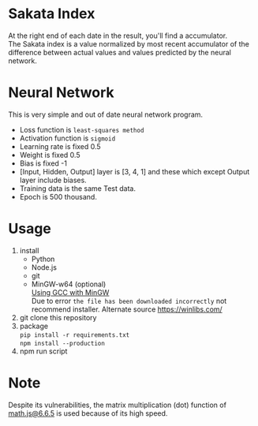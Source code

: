 # Sakata Index
At the right end of each date in the result, you'll find a accumulator.  
The Sakata index is a value normalized by most recent accumulator of the difference between actual values and values predicted by the neural network.  
# Neural Network
This is very simple and out of date neural network program.  
* Loss function is `least-squares method`
* Activation function is `sigmoid`
* Learning rate is fixed 0.5
* Weight is fixed 0.5
* Bias is fixed -1
* [Input, Hidden, Output] layer is [3, 4, 1] and these which except Output layer include biases.
* Training data is the same Test data.
* Epoch is 500 thousand.
# Usage
1. install
    * Python
    * Node.js
    * git
    * MinGW-w64 (optional)  
        [Using GCC with MinGW](https://code.visualstudio.com/docs/cpp/config-mingw)  
        Due to error `the file has been downloaded incorrectly` not recommend installer. Alternate source https://winlibs.com/
2. git clone this repository
3. package  
    `pip install -r requirements.txt`  
    `npm install --production`  
4. npm run script  
# Note 
Despite its vulnerabilities, the matrix multiplication (dot) function of math.js@6.6.5 is used because of its high speed.
